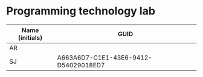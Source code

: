 # Programming technology lab

| Name (initials) | GUID            |
|-----------------|-----------------|
| AR              |                 |
| SJ              | A663A6D7-C1E1-43E6-9412-D54029018ED7 |
